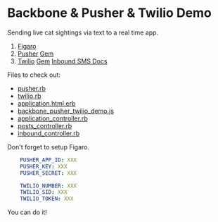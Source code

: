 # Backbone & Pusher & Twilio Demo

Sending live cat sightings via text to a real time app.

1. [Figaro](https://github.com/laserlemon/figaro#give-me-an-example)
3. [Pusher](http://pusher.com/) [Gem](https://github.com/pusher/pusher-gem)
3. [Twilio](https://www.twilio.com/) [Gem](https://github.com/twilio/twilio-ruby) [Inbound SMS Docs](https://www.twilio.com/docs/api/twiml/sms/twilio_request#synchronous)

Files to check out:
- [pusher.rb](./config/initializers/pusher.rb)
- [twilio.rb](./config/initializers/twilio.rb)
- [application.html.erb](./app/views/layouts/application.html.erb)
- [backbone_pusher_twilio_demo.js](./app/assets/javascripts/backbone_pusher_twilio_demo.js)
- [application_controller.rb](./app/controllers/application_controller.rb)
- [posts_controller.rb](./app/controllers/api/posts_controller.rb)
- [inbound_controller.rb](./app/controllers/api/inbound_controller.rb)

Don't forget to setup Figaro.

```yaml
    PUSHER_APP_ID: XXX
    PUSHER_KEY: XXX
    PUSHER_SECRET: XXX

    TWILIO_NUMBER: XXX
    TWILIO_SID: XXX
    TWILIO_TOKEN: XXX
```

You can do it!